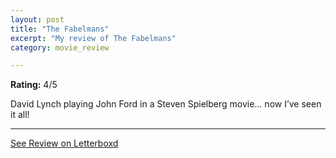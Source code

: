 ```yaml
---
layout: post
title: "The Fabelmans"
excerpt: "My review of The Fabelmans"
category: movie_review

---
```


**Rating:** 4/5

David Lynch playing John Ford in a Steven Spielberg movie… now I’ve seen it all!

<hr>

[See Review on Letterboxd](https://boxd.it/3xkTu7)

